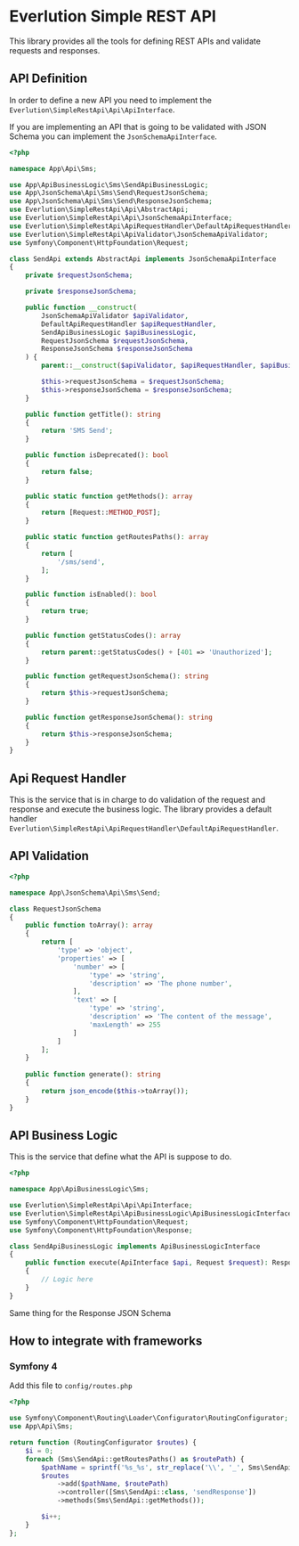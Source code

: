 # Everlution Simple REST API

This library provides all the tools for defining REST APIs and validate requests and responses.

## API Definition

In order to define a new API you need to implement the `Everlution\SimpleRestApi\Api\ApiInterface`.

If you are implementing an API that is going to be validated with JSON Schema you can implement the `JsonSchemaApiInterface`.

```php
<?php

namespace App\Api\Sms;

use App\ApiBusinessLogic\Sms\SendApiBusinessLogic;
use App\JsonSchema\Api\Sms\Send\RequestJsonSchema;
use App\JsonSchema\Api\Sms\Send\ResponseJsonSchema;
use Everlution\SimpleRestApi\Api\AbstractApi;
use Everlution\SimpleRestApi\Api\JsonSchemaApiInterface;
use Everlution\SimpleRestApi\ApiRequestHandler\DefaultApiRequestHandler;
use Everlution\SimpleRestApi\ApiValidator\JsonSchemaApiValidator;
use Symfony\Component\HttpFoundation\Request;

class SendApi extends AbstractApi implements JsonSchemaApiInterface
{
    private $requestJsonSchema;

    private $responseJsonSchema;

    public function __construct(
        JsonSchemaApiValidator $apiValidator,
        DefaultApiRequestHandler $apiRequestHandler,
        SendApiBusinessLogic $apiBusinessLogic,
        RequestJsonSchema $requestJsonSchema,
        ResponseJsonSchema $responseJsonSchema
    ) {
        parent::__construct($apiValidator, $apiRequestHandler, $apiBusinessLogic);

        $this->requestJsonSchema = $requestJsonSchema;
        $this->responseJsonSchema = $responseJsonSchema;
    }

    public function getTitle(): string
    {
        return 'SMS Send';
    }

    public function isDeprecated(): bool
    {
        return false;
    }

    public static function getMethods(): array
    {
        return [Request::METHOD_POST];
    }

    public static function getRoutesPaths(): array
    {
        return [
            '/sms/send',
        ];
    }

    public function isEnabled(): bool
    {
        return true;
    }

    public function getStatusCodes(): array
    {
        return parent::getStatusCodes() + [401 => 'Unauthorized'];
    }

    public function getRequestJsonSchema(): string
    {
        return $this->requestJsonSchema;
    }

    public function getResponseJsonSchema(): string
    {
        return $this->responseJsonSchema;
    }
}

```

## Api Request Handler

This is the service that is in charge to do validation of the request and response and execute the business logic.
The library provides a default handler `Everlution\SimpleRestApi\ApiRequestHandler\DefaultApiRequestHandler`.

## API Validation

```php
<?php

namespace App\JsonSchema\Api\Sms\Send;

class RequestJsonSchema
{
    public function toArray(): array
    {
        return [
            'type' => 'object',
            'properties' => [
                'number' => [
                    'type' => 'string',
                    'description' => 'The phone number',
                ],
                'text' => [
                    'type' => 'string',
                    'description' => 'The content of the message',
                    'maxLength' => 255
                ]
            ]
        ];
    }
    
    public function generate(): string
    {
        return json_encode($this->toArray());
    }
}

```

## API Business Logic

This is the service that define what the API is suppose to do.

```php
<?php

namespace App\ApiBusinessLogic\Sms;

use Everlution\SimpleRestApi\Api\ApiInterface;
use Everlution\SimpleRestApi\ApiBusinessLogic\ApiBusinessLogicInterface;
use Symfony\Component\HttpFoundation\Request;
use Symfony\Component\HttpFoundation\Response;

class SendApiBusinessLogic implements ApiBusinessLogicInterface
{
    public function execute(ApiInterface $api, Request $request): Response
    {
        // Logic here
    }
}

```

Same thing for the Response JSON Schema

## How to integrate with frameworks

### Symfony 4

Add this file to `config/routes.php`

```php
<?php

use Symfony\Component\Routing\Loader\Configurator\RoutingConfigurator;
use App\Api\Sms;

return function (RoutingConfigurator $routes) {
    $i = 0;
    foreach (Sms\SendApi::getRoutesPaths() as $routePath) {
        $pathName = sprintf('%s_%s', str_replace('\\', '_', Sms\SendApi::class), $i);
        $routes
            ->add($pathName, $routePath)
            ->controller([Sms\SendApi::class, 'sendResponse'])
            ->methods(Sms\SendApi::getMethods());

        $i++;
    }
};

```